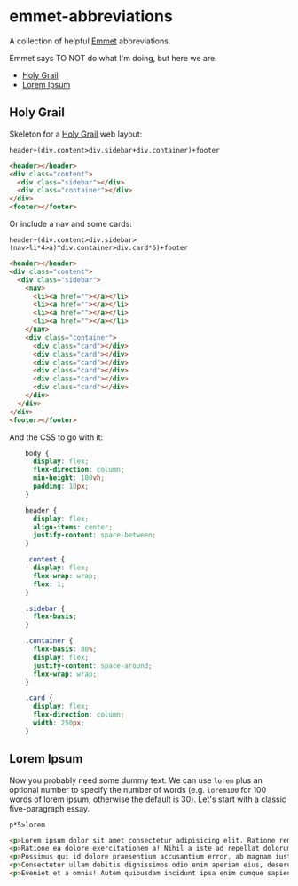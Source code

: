 # emmet-abbreviations

A collection of helpful [Emmet](https://docs.emmet.io/abbreviations/) abbreviations.

Emmet says TO NOT do what I'm doing, but here we are.

- [Holy Grail](#holy-grail)
- [Lorem Ipsum](#lorem-ipsum)


## Holy Grail

Skeleton for a [Holy Grail](https://en.wikipedia.org/wiki/Holy_grail_(web_design)) web layout:

```
header+(div.content>div.sidebar+div.container)+footer
```

```html
<header></header>
<div class="content">
  <div class="sidebar"></div>
  <div class="container"></div>
</div>
<footer></footer>
```

Or include a nav and some cards:

```
header+(div.content>div.sidebar>(nav>li*4>a)^div.container>div.card*6)+footer
```

```html
<header></header>
<div class="content">
  <div class="sidebar">
    <nav>
      <li><a href=""></a></li>
      <li><a href=""></a></li>
      <li><a href=""></a></li>
      <li><a href=""></a></li>
    </nav>
    <div class="container">
      <div class="card"></div>
      <div class="card"></div>
      <div class="card"></div>
      <div class="card"></div>
      <div class="card"></div>
      <div class="card"></div>
    </div>
  </div>
</div>
<footer></footer>
```

And the CSS to go with it:

```css
    body {
      display: flex;
      flex-direction: column;
      min-height: 100vh;
      padding: 10px;
    }

    header {
      display: flex;
      align-items: center;
      justify-content: space-between;
    }

    .content {
      display: flex;
      flex-wrap: wrap;
      flex: 1;
    }

    .sidebar {
      flex-basis;
    }

    .container {
      flex-basis: 80%;
      display: flex;
      justify-content: space-around;
      flex-wrap: wrap;
    }

    .card {
      display: flex;
      flex-direction: column;
      width: 250px;
    }
```

## Lorem Ipsum

Now you probably need some dummy text. We can use `lorem` plus an optional number to specify the number of words (e.g. `lorem100` for 100 words of lorem ipsum; otherwise the default is 30). Let's start with a classic five-paragraph essay.

```
p*5>lorem
```

```html
<p>Lorem ipsum dolor sit amet consectetur adipisicing elit. Ratione rem facilis eum in adipisci nesciunt harum veniam amet? Quo ad exercitationem iure veniam voluptates explicabo voluptatum eum mollitia numquam nostrum.</p>
<p>Ratione ea dolore exercitationem a! Nihil a iste ad repellat dolorum. Pariatur omnis sunt tempore eius quas perferendis illo voluptatem, aperiam optio! Non veniam corrupti impedit voluptate magni quas iste!</p>
<p>Possimus qui id dolore praesentium accusantium error, ab magnam iusto explicabo sunt iure ducimus assumenda sit necessitatibus eveniet ut eius? Optio quos a excepturi est iusto. Autem error incidunt enim.</p>
<p>Consectetur ullam debitis dignissimos odio enim aperiam eius, deserunt libero voluptates quis eos veritatis dicta! Sint accusamus dolores culpa, corporis voluptates et temporibus distinctio dolorem officia incidunt officiis delectus nesciunt?</p>
<p>Eveniet et a omnis! Autem quibusdam incidunt ipsa enim cumque sapiente sint eos quidem minus deleniti delectus inventore, vitae labore cum, ea veritatis eveniet, impedit eaque ducimus et obcaecati illum!</p>
```